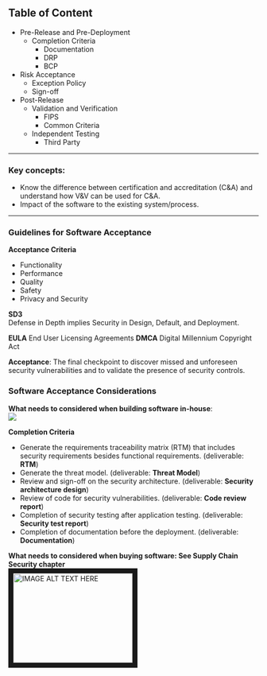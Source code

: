 ## Table of Content

- Pre-Release and Pre-Deployment
	- Completion Criteria
		- Documentation
		- DRP
		- BCP
- Risk Acceptance
	- Exception Policy
	- Sign-off
- Post-Release
	- Validation and Verification
		- FIPS
		- Common Criteria
	- Independent Testing
		- Third Party

---

### Key concepts:
-   Know the difference between certification and accreditation (C&A) and understand how V&V can be used for C&A.
- Impact of the software to the existing system/process.

---
### Guidelines for Software Acceptance

**Acceptance Criteria**  
- Functionality
- Performance
- Quality
- Safety
- Privacy and Security

**SD3**  
Defense in Depth implies Security in Design, Default, and Deployment.

**EULA** End User Licensing Agreements
**DMCA** Digital Millennium Copyright Act

**Acceptance**: The final checkpoint to discover missed and unforeseen security vulnerabilities and to validate the presence of security controls.

### Software Acceptance Considerations
**What needs to considered when building software in-house**:  
![](https://lh3.googleusercontent.com/aty-udi1Qnisxl0mj8jQsrCYli0prEc6PPl_Jq6-MAF8cdIBu8P6oJpK8LQhwPlsEEVEMMU61f5bxA)

**Completion Criteria**  
- Generate the requirements traceability matrix (RTM) that includes security requirements besides functional requirements. (deliverable: **RTM**)
- Generate the threat model. (deliverable: **Threat Model**)
- Review and sign-off on the security architecture. (deliverable: **Security architecture design**)
- Review of code for security vulnerabilities. (deliverable: **Code review report**)
- Completion of security testing after application testing. (deliverable: **Security test report**)
- Completion of documentation before the deployment. (deliverable: **Documentation**)


**What needs to considered when buying software: See Supply Chain Security chapter**  
<a href="http://www.youtube.com/watch?feature=player_embedded&v=YOUTUBE_VIDEO_ID_HERE
" target="_blank"><img src="http://img.youtube.com/vi/YOUTUBE_VIDEO_ID_HERE/0.jpg" 
alt="IMAGE ALT TEXT HERE" width="240" height="180" border="10" /></a>

<!--stackedit_data:
eyJoaXN0b3J5IjpbLTU3NTA1MTMyMiw1NjY5NDAwMTIsMTI2MD
E1ODUxMiwxMzg5MzU5MTMzLDY3OTM2MDI5NywxNDc2MzA1Nzc3
LC03NDcwNTM2MzQsLTczMjQ3MjYxOCwtMTc2MjE2MDE5OSwyMD
czNDI5MzQzLDY3NTgxMjk1LDE0MDg5NDgyMThdfQ==
-->